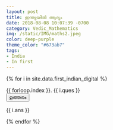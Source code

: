 ```yaml
---
layout: post
title: ഇന്ത്യയിൽ ആദ്യം
date: 2018-08-08 10:07:39 -0700
category: Vedic_Mathematics
img: /static/IMG/maths2.jpeg
color: deep-purple
theme_color: "#673ab7"
tags: 
- India
- In first
---
```


{% for i in site.data.first_indian_digital %}
<div class="w3-panel w3-pale-blue w3-leftbar w3-border-blue">
{{ forloop.index }}. {{ i.ques }}
</div>
<button onclick="myFunc('ques-{{ forloop.index }}')" class="w3-button w3-block w3-left-align w3-green">
ഉത്തരം
</button>
<div id="ques-{{ forloop.index }}" class="w3-hide w3-center">
  <p>{{ i.ans }}</p>
</div>
{% endfor %}
